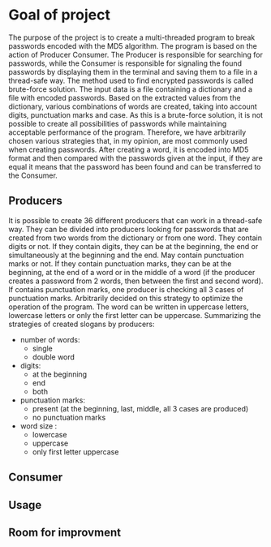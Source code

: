 # Goal of project
The purpose of the project is to create a multi-threaded program to break passwords encoded with the MD5 algorithm.
The program is based on the action of Producer Consumer. The Producer is responsible for searching for passwords, while the Consumer
is responsible for signaling the found passwords by displaying them in the terminal and saving them to a file in a thread-safe way.
The method used to find encrypted passwords is called brute-force solution. The input data is a file containing a dictionary and a file with encoded passwords.
Based on the extracted values from the dictionary, various combinations of words are created, taking into account digits, punctuation marks and case.
As this is a brute-force solution, it is not possible to create all possibilities of passwords while maintaining acceptable performance of the program.
Therefore, we have arbitrarily chosen various strategies that, in my opinion, are most commonly used when creating passwords.
After creating a word, it is encoded into MD5 format and then compared with the passwords given at the input, if they are equal it means that
the password has been found and can be transferred to the Consumer.

## Producers
It is possible to create 36 different producers that can work in a thread-safe way.
They can be divided into producers looking for passwords that are created from two words from the dictionary or from one word.
They contain digits or not. If they contain digits, they can be at the beginning, the end or simultaneously at the beginning and the end.
May contain punctuation marks or not. If they contain punctuation marks, they can be at the beginning,
at the end of a word or in the middle of a word (if the producer creates a password from 2 words, then between the first and second word).
If contains punctuation marks, one producer is checking all 3 cases of punctuation marks. Arbitrarily decided on this strategy to optimize the operation of the program.
The word can be written in uppercase letters, lowercase letters or only the first letter can be uppercase.
Summarizing the strategies of created slogans by producers:
* number of words:
  * single 
  * double word 
* digits:
  * at the beginning 
  * end 
  * both 
* punctuation marks:
  * present (at the beginning, last, middle, all 3 cases are produced)
  * no punctuation marks 
* word size :
  * lowercase 
   * uppercase 
   * only first letter uppercase 


## Consumer


## Usage  ##

## Room for improvment ###
